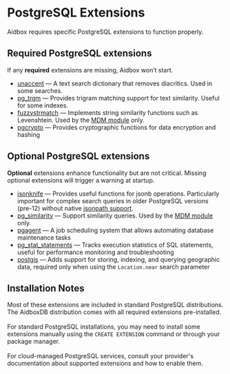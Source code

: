 # PostgreSQL Extensions

Aidbox requires specific PostgreSQL extensions to function properly.

## Required PostgreSQL extensions

If any **required** extensions are missing, Aidbox won’t start.

* [unaccent](https://www.postgresql.org/docs/current/unaccent.html) — A text search dictionary that removes diacritics. Used in some searches.
* [pg\_trgm](https://www.postgresql.org/docs/current/pgtrgm.html) — Provides trigram matching support for text similarity.  Useful for some indexes.
* [fuzzystrmatch](https://www.postgresql.org/docs/current/fuzzystrmatch.html) — Implements string similarity functions such as Levenshtein. Used by the [MDM module](../modules/other-modules/mpi/) only.
* [pgcrypto](https://www.postgresql.org/docs/current/pgcrypto.html) — Provides cryptographic functions for data encryption and hashing

## Optional PostgreSQL extensions

**Optional** extensions enhance functionality but are not critical. Missing optional extensions will trigger a warning at startup.

* [jsonknife](https://github.com/niquola/jsonknife) — Provides useful functions for jsonb operations. Particularly important for complex search queries in older PostgreSQL versions (pre-12) without native [jsonpath support](https://www.postgresql.org/docs/current/functions-json.html).
* [pg\_similarity](https://github.com/eulerto/pg_similarity) — Support similarity queries. Used by the [MDM module](../modules/other-modules/mpi/) only.
* [pgagent](https://github.com/pgadmin-org/pgagent) — A job scheduling system that allows automating database maintenance tasks
* [pg\_stat\_statements](https://www.postgresql.org/docs/current/pgstatstatements.html) — Tracks execution statistics of SQL statements, useful for performance monitoring and troubleshooting
* [postgis](https://github.com/postgis/postgis) — Adds support for storing, indexing, and querying geographic data, required only when using the `Location.near` search parameter

## Installation Notes

Most of these extensions are included in standard PostgreSQL distributions. The AidboxDB distribution comes with all required extensions pre-installed. \
\
For standard PostgreSQL installations, you may need to install some extensions manually using the `CREATE EXTENSION` command or through your package manager.\
\
For cloud-managed PostgreSQL services, consult your provider's documentation about supported extensions and how to enable them.
